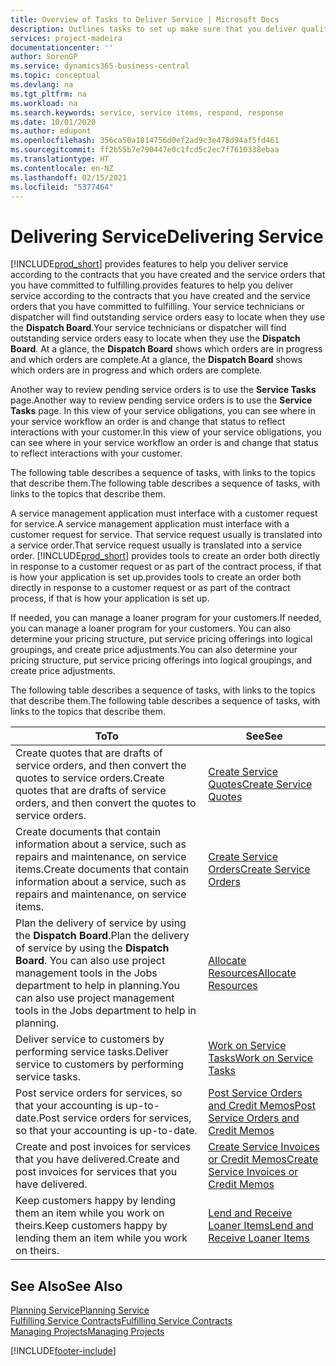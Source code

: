 ```yaml
---
title: Overview of Tasks to Deliver Service | Microsoft Docs
description: Outlines tasks to set up make sure that you deliver quality service and live up to agreements with customers.
services: project-madeira
documentationcenter: ''
author: SorenGP
ms.service: dynamics365-business-central
ms.topic: conceptual
ms.devlang: na
ms.tgt_pltfrm: na
ms.workload: na
ms.search.keywords: service, service items, respond, response
ms.date: 10/01/2020
ms.author: edupont
ms.openlocfilehash: 356ca50a1814756d0ef2ad9c3e478d94af5fd461
ms.sourcegitcommit: ff2b55b7e790447e0c1fcd5c2ec7f7610338ebaa
ms.translationtype: HT
ms.contentlocale: en-NZ
ms.lasthandoff: 02/15/2021
ms.locfileid: "5377464"
---
```

# <a name="delivering-service"></a><span data-ttu-id="855d7-103">Delivering Service</span><span class="sxs-lookup"><span data-stu-id="855d7-103">Delivering Service</span></span>
[!INCLUDE[prod_short](includes/prod_short.md)] <span data-ttu-id="855d7-104">provides features to help you deliver service according to the contracts that you have created and the service orders that you have committed to fulfilling.</span><span class="sxs-lookup"><span data-stu-id="855d7-104">provides features to help you deliver service according to the contracts that you have created and the service orders that you have committed to fulfilling.</span></span> <span data-ttu-id="855d7-105">Your service technicians or dispatcher will find outstanding service orders easy to locate when they use the **Dispatch Board**.</span><span class="sxs-lookup"><span data-stu-id="855d7-105">Your service technicians or dispatcher will find outstanding service orders easy to locate when they use the **Dispatch Board**.</span></span> <span data-ttu-id="855d7-106">At a glance, the **Dispatch Board** shows which orders are in progress and which orders are complete.</span><span class="sxs-lookup"><span data-stu-id="855d7-106">At a glance, the **Dispatch Board** shows which orders are in progress and which orders are complete.</span></span>  
  
<span data-ttu-id="855d7-107">Another way to review pending service orders is to use the **Service Tasks** page.</span><span class="sxs-lookup"><span data-stu-id="855d7-107">Another way to review pending service orders is to use the **Service Tasks** page.</span></span> <span data-ttu-id="855d7-108">In this view of your service obligations, you can see where in your service workflow an order is and change that status to reflect interactions with your customer.</span><span class="sxs-lookup"><span data-stu-id="855d7-108">In this view of your service obligations, you can see where in your service workflow an order is and change that status to reflect interactions with your customer.</span></span>  
  
<span data-ttu-id="855d7-109">The following table describes a sequence of tasks, with links to the topics that describe them.</span><span class="sxs-lookup"><span data-stu-id="855d7-109">The following table describes a sequence of tasks, with links to the topics that describe them.</span></span>   

<span data-ttu-id="855d7-110">A service management application must interface with a customer request for service.</span><span class="sxs-lookup"><span data-stu-id="855d7-110">A service management application must interface with a customer request for service.</span></span> <span data-ttu-id="855d7-111">That service request usually is translated into a service order.</span><span class="sxs-lookup"><span data-stu-id="855d7-111">That service request usually is translated into a service order.</span></span> [!INCLUDE[prod_short](includes/prod_short.md)] <span data-ttu-id="855d7-112">provides tools to create an order both directly in response to a customer request or as part of the contract process, if that is how your application is set up.</span><span class="sxs-lookup"><span data-stu-id="855d7-112">provides tools to create an order both directly in response to a customer request or as part of the contract process, if that is how your application is set up.</span></span>  
  
<span data-ttu-id="855d7-113">If needed, you can manage a loaner program for your customers.</span><span class="sxs-lookup"><span data-stu-id="855d7-113">If needed, you can manage a loaner program for your customers.</span></span> <span data-ttu-id="855d7-114">You can also determine your pricing structure, put service pricing offerings into logical groupings, and create price adjustments.</span><span class="sxs-lookup"><span data-stu-id="855d7-114">You can also determine your pricing structure, put service pricing offerings into logical groupings, and create price adjustments.</span></span>  
  
<span data-ttu-id="855d7-115">The following table describes a sequence of tasks, with links to the topics that describe them.</span><span class="sxs-lookup"><span data-stu-id="855d7-115">The following table describes a sequence of tasks, with links to the topics that describe them.</span></span>   
  
|<span data-ttu-id="855d7-116">**To**</span><span class="sxs-lookup"><span data-stu-id="855d7-116">**To**</span></span>|<span data-ttu-id="855d7-117">**See**</span><span class="sxs-lookup"><span data-stu-id="855d7-117">**See**</span></span>|  
|------------|-------------|  
|<span data-ttu-id="855d7-118">Create quotes that are drafts of service orders, and then convert the quotes to service orders.</span><span class="sxs-lookup"><span data-stu-id="855d7-118">Create quotes that are drafts of service orders, and then convert the quotes to service orders.</span></span>|[<span data-ttu-id="855d7-119">Create Service Quotes</span><span class="sxs-lookup"><span data-stu-id="855d7-119">Create Service Quotes</span></span>](service-how-to-create-service-quotes.md)|
|<span data-ttu-id="855d7-120">Create documents that contain information about a service, such as repairs and maintenance, on service items.</span><span class="sxs-lookup"><span data-stu-id="855d7-120">Create documents that contain information about a service, such as repairs and maintenance, on service items.</span></span>|[<span data-ttu-id="855d7-121">Create Service Orders</span><span class="sxs-lookup"><span data-stu-id="855d7-121">Create Service Orders</span></span>](service-how-to-create-service-orders.md)|
|<span data-ttu-id="855d7-122">Plan the delivery of service by using the **Dispatch Board**.</span><span class="sxs-lookup"><span data-stu-id="855d7-122">Plan the delivery of service by using the **Dispatch Board**.</span></span> <span data-ttu-id="855d7-123">You can also use project management tools in the Jobs department to help in planning.</span><span class="sxs-lookup"><span data-stu-id="855d7-123">You can also use project management tools in the Jobs department to help in planning.</span></span>|[<span data-ttu-id="855d7-124">Allocate Resources</span><span class="sxs-lookup"><span data-stu-id="855d7-124">Allocate Resources</span></span>](service-how-to-allocate-resources.md)|  
|<span data-ttu-id="855d7-125">Deliver service to customers by performing service tasks.</span><span class="sxs-lookup"><span data-stu-id="855d7-125">Deliver service to customers by performing service tasks.</span></span>|[<span data-ttu-id="855d7-126">Work on Service Tasks</span><span class="sxs-lookup"><span data-stu-id="855d7-126">Work on Service Tasks</span></span>](service-how-to-work-on-service-tasks.md)|  
|<span data-ttu-id="855d7-127">Post service orders for services, so that your accounting is up-to-date.</span><span class="sxs-lookup"><span data-stu-id="855d7-127">Post service orders for services, so that your accounting is up-to-date.</span></span>|[<span data-ttu-id="855d7-128">Post Service Orders and Credit Memos</span><span class="sxs-lookup"><span data-stu-id="855d7-128">Post Service Orders and Credit Memos</span></span>](service-how-to-post-service-orders.md)|  
|<span data-ttu-id="855d7-129">Create and post invoices for services that you have delivered.</span><span class="sxs-lookup"><span data-stu-id="855d7-129">Create and post invoices for services that you have delivered.</span></span>|[<span data-ttu-id="855d7-130">Create Service Invoices or Credit Memos</span><span class="sxs-lookup"><span data-stu-id="855d7-130">Create Service Invoices or Credit Memos</span></span>](service-how-create-invoices.md)|  
|<span data-ttu-id="855d7-131">Keep customers happy by lending them an item while you work on theirs.</span><span class="sxs-lookup"><span data-stu-id="855d7-131">Keep customers happy by lending them an item while you work on theirs.</span></span>| [<span data-ttu-id="855d7-132">Lend and Receive Loaner Items</span><span class="sxs-lookup"><span data-stu-id="855d7-132">Lend and Receive Loaner Items</span></span>](service-how-to-lend-receive-loaners.md)|
  
## <a name="see-also"></a><span data-ttu-id="855d7-133">See Also</span><span class="sxs-lookup"><span data-stu-id="855d7-133">See Also</span></span>  
[<span data-ttu-id="855d7-134">Planning Service</span><span class="sxs-lookup"><span data-stu-id="855d7-134">Planning Service</span></span>](service-plan-service.md)  
[<span data-ttu-id="855d7-135">Fulfilling Service Contracts</span><span class="sxs-lookup"><span data-stu-id="855d7-135">Fulfilling Service Contracts</span></span>](service-fulfill-service-contracts.md)  
[<span data-ttu-id="855d7-136">Managing Projects</span><span class="sxs-lookup"><span data-stu-id="855d7-136">Managing Projects</span></span>](projects-manage-projects.md)  


[!INCLUDE[footer-include](includes/footer-banner.md)]